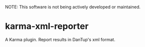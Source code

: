 NOTE: This software is not being actively developed or maintained.

# karma-xml-reporter

A Karma plugin. Report results in DanTup's xml format.
